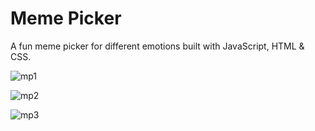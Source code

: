 # Meme Picker
 A fun meme picker for different emotions built with JavaScript, HTML & CSS.
 
 ![mp1](https://user-images.githubusercontent.com/119573539/209990882-4fec0a57-3dd5-4529-b09b-9bf35b665507.png)
 
 ![mp2](https://user-images.githubusercontent.com/119573539/209990974-cdeffefb-14d5-4bf2-b309-36dc25d5f500.png)

![mp3](https://user-images.githubusercontent.com/119573539/209991061-a3752103-7b70-4efd-bfb3-5524b4b33a89.png)


